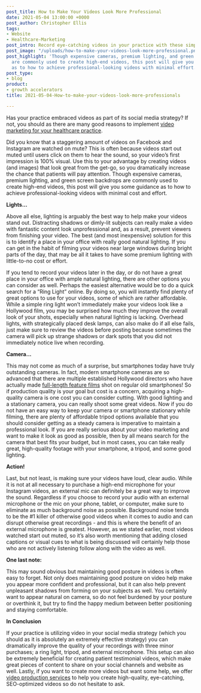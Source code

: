 ```yaml
---
post_title: How to Make Your Videos Look More Professional
date: 2021-05-04 13:00:00 +0000
post_author: Christopher Ellis
tags:
- Website
- Healthcare-Marketing
post_intro: Record eye-catching videos in your practice with these simple steps.
post_image: "/uploads/how-to-make-your-videos-look-more-professional.png"
post_highlight: 'Though expensive cameras, premium lighting, and green screen backdrops
  are commonly used to create high-end videos, this post will give you some guidance
  as to how to achieve professional-looking videos with minimal effort. '
post_type:
- blog
product:
- growth accelerators
title: 2021-05-04-How-to-make-your-videos-look-more-professionals

---
```

Has your practice embraced videos as part of its social media strategy? If not, you should as there are many good reasons to implement [video marketing for your healthcare practice](https://doctorlogic.com/blog/video-marketing-for-healthcare-practices.html).

Did you know that a staggering amount of videos on Facebook and Instagram are watched on mute? This is often because videos start out muted until users click on them to hear the sound, so your video’s first impression is 100% visual. Use this to your advantage by creating videos (and images) that look great from the get-go, so you dramatically increase the chance that patients will pay attention. Though expensive cameras, premium lighting, and green screen backdrops are commonly used to create high-end videos, this post will give you some guidance as to how to achieve professional-looking videos with minimal cost and effort.

**Lights...**

Above all else, lighting is arguably the best way to help make your videos stand out. Distracting shadows or dimly-lit subjects can really make a video with fantastic content look unprofessional and, as a result, prevent viewers from finishing your video. The best (and most inexpensive) solution for this is to identify a place in your office with really good natural lighting. If you can get in the habit of filming your videos near large windows during bright parts of the day, that may be all it takes to have some premium lighting with little-to-no cost or effort.

If you tend to record your videos later in the day, or do not have a great place in your office with ample natural lighting, there are other options you can consider as well. Perhaps the easiest alternative would be to do a quick search for a “Ring Light” online. By doing so, you will instantly find plenty of great options to use for your videos, some of which are rather affordable. While a simple ring light won’t immediately make your videos look like a Hollywood film, you may be surprised how much they improve the overall look of your shots, especially when natural lighting is lacking. Overhead lights, with strategically placed desk lamps, can also make do if all else fails, just make sure to review the videos before posting because sometimes the camera will pick up strange shadows or dark spots that you did not immediately notice live when recording.

**Camera...**

This may not come as much of a surprise, but smartphones today have truly outstanding cameras. In fact, modern smartphone cameras are so advanced that there are multiple established Hollywood directors who have actually made [full-length feature films](https://www.rushlywritten.com/2019/02/5-netflix-films-shot-on-iphone.html) shot on regular old smartphones! So if production quality is your goal but cost is a concern,  acquiring a high-quality camera is one cost you can consider cutting. With good lighting and a stationary camera, you can really shoot some great videos. Now if you do not have an easy way to keep your camera or smartphone stationary while filming, there are plenty of affordable tripod options available that you should consider getting as a steady camera is imperative to maintain a professional look. If you are really serious about your video marketing and want to make it look as good as possible, then by all means search for the camera that best fits your budget, but in most cases, you can take really great, high-quality footage with your smartphone, a tripod, and some good lighting.

**Action!**

Last, but not least, is making sure your videos have loud, clear audio. While it is not at all necessary to purchase a high-end microphone for your Instagram videos, an external mic can definitely be a great way to improve the sound. Regardless if you choose to record your audio with an external microphone or the mic on your phone, tablet, or computer, make sure to eliminate as much background noise as possible. Background noise tends to be the #1 killer of otherwise good videos when it comes to audio and can disrupt otherwise great recordings - and this is where the benefit of an external microphone is greatest. However, as we stated earlier, most videos watched start out muted, so it’s also worth mentioning that adding closed captions or visual cues to what is being discussed will certainly help those who are not actively listening follow along with the video as well.

**One last note:**

This may sound obvious but maintaining good posture in videos is often easy to forget. Not only does maintaining good posture on video help make you appear more confident and professional, but it can also help prevent unpleasant shadows from forming on your subjects as well. You certainly want to appear natural on camera, so do not feel burdened by your posture or overthink it, but try to find the happy medium between better positioning and staying comfortable.

**In Conclusion**

If your practice is utilizing video in your social media strategy (which you should as it is absolutely an extremely effective strategy) you can dramatically improve the quality of your recordings with three minor purchases; a ring light, tripod, and external microphone. This setup can also be extremely beneficial for creating patient testimonial videos, which make great pieces of content to share on your social channels and website as well. Lastly, if you want to create more videos but want some help, we offer [video production services](https://doctorlogic.com/growth-accelerators/doctor-video-content-production) to help you create high-quality, eye-catching, SEO-optimized videos so do not hesitate to ask.
